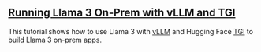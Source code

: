 ## [Running Llama 3 On-Prem with vLLM and TGI](llama-on-prem.md)
This tutorial shows how to use Llama 3 with [vLLM](https://github.com/vllm-project/vllm) and Hugging Face [TGI](https://github.com/huggingface/text-generation-inference) to build Llama 3 on-prem apps.

